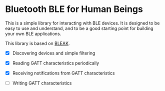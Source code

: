 # Bluetooth BLE for Human Beings

This is a simple library for interacting with BLE devices. It is
designed to be easy to use and understand, and to be a good starting point for building your own BLE applications.

This library is based on [BLEAK](https://bleak.readthedocs.io/en/latest/).

- [x] Discovering devices and simple filtering
- [x] Reading GATT characteristics periodically
- [x] Receiving notifications from GATT characteristics
- [ ] Writing GATT characteristics

